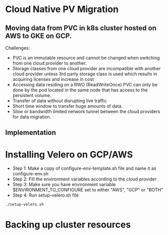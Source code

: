 # Cloud Native PV Migration 

## Moving data from PVC in k8s cluster hosted on AWS to GKE on GCP.  

Challenges: 
 - PVC is an immutable resource and cannot be changed when switching from one cloud provider to another. 
 - Storage classes from one cloud provider are incompatible with another cloud provider unless 3rd party storage class is used which results in acquiring licenses and increase in cost
 - Accessing data residing on a RWO (ReadWriteOnce) PVC can only be done by the pod located in the same node that has access to the persistent volume. 
 - Transfer of data without disrupting live traffic
 - Short time window to transfer huge amounts of data. 
 - Slow or bandwidth limited network tunnel between the cloud providers for data migration. 


## Implementation 

# Installing Velero on GCP/AWS  

 - Step 1: Make a copy of configure-env-template.sh file and name it as configure-env.sh
 - Step 2: Fill the environment variables according to the cloud provider
 - Step 3: Make sure you have environment variable $ENVIRONMENT_TO_CONFIGURE set to either "AWS", "GCP" or "BOTH"
 - Step 4: Run setup-velero.sh file

```
./setup-velero.sh
```

# Backing up cluster resources  